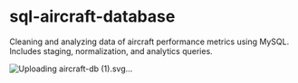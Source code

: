 # sql-aircraft-database
Cleaning and analyzing data of aircraft performance metrics using MySQL. Includes staging, normalization, and analytics queries.

![Uploading aircraft-db (1).svg…]()

